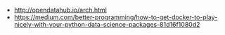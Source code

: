 
* http://opendatahub.io/arch.html
* https://medium.com/better-programming/how-to-get-docker-to-play-nicely-with-your-python-data-science-packages-81d16f1080d2
